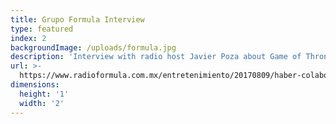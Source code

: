 ```yaml
---
title: Grupo Formula Interview
type: featured
index: 2
backgroundImage: /uploads/formula.jpg
description: 'Interview with radio host Javier Poza about Game of Thrones. '
url: >-
  https://www.radioformula.com.mx/entretenimiento/20170809/haber-colaborado-en-game-of-thrones-pesa-mucho-carlos-santiago-con-javier-poza/
dimensions:
  height: '1'
  width: '2'
---
```


